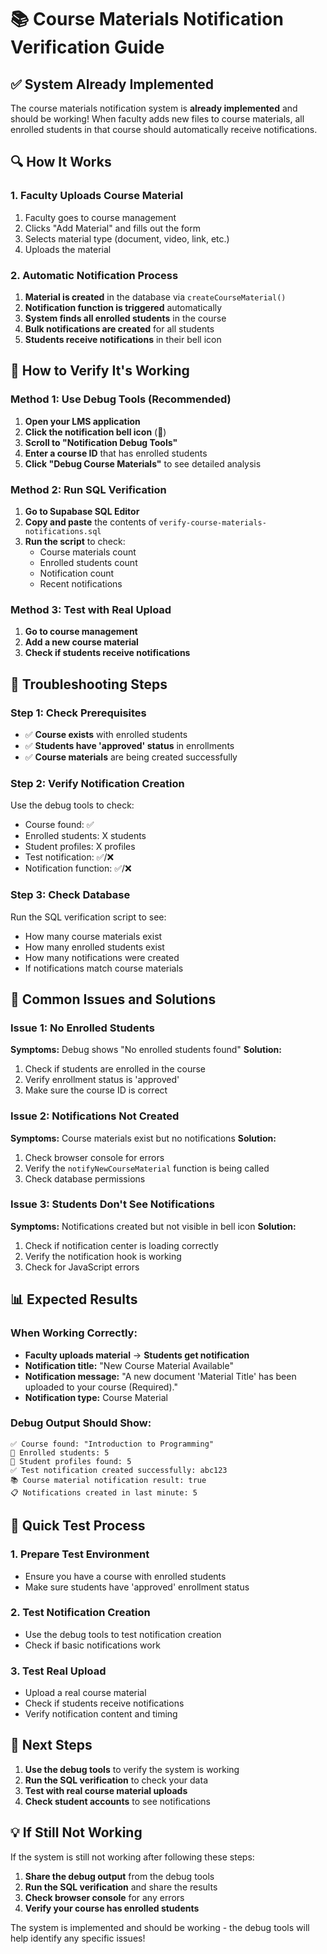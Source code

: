 # 📚 Course Materials Notification Verification Guide

## ✅ **System Already Implemented**

The course materials notification system is **already implemented** and should be working! When faculty adds new files to course materials, all enrolled students in that course should automatically receive notifications.

## 🔍 **How It Works**

### **1. Faculty Uploads Course Material**
1. Faculty goes to course management
2. Clicks "Add Material" and fills out the form
3. Selects material type (document, video, link, etc.)
4. Uploads the material

### **2. Automatic Notification Process**
1. **Material is created** in the database via `createCourseMaterial()`
2. **Notification function is triggered** automatically
3. **System finds all enrolled students** in the course
4. **Bulk notifications are created** for all students
5. **Students receive notifications** in their bell icon

## 🧪 **How to Verify It's Working**

### **Method 1: Use Debug Tools (Recommended)**
1. **Open your LMS application**
2. **Click the notification bell icon** (🔔)
3. **Scroll to "Notification Debug Tools"**
4. **Enter a course ID** that has enrolled students
5. **Click "Debug Course Materials"** to see detailed analysis

### **Method 2: Run SQL Verification**
1. **Go to Supabase SQL Editor**
2. **Copy and paste** the contents of `verify-course-materials-notifications.sql`
3. **Run the script** to check:
   - Course materials count
   - Enrolled students count
   - Notification count
   - Recent notifications

### **Method 3: Test with Real Upload**
1. **Go to course management**
2. **Add a new course material**
3. **Check if students receive notifications**

## 🔧 **Troubleshooting Steps**

### **Step 1: Check Prerequisites**
- ✅ **Course exists** with enrolled students
- ✅ **Students have 'approved' status** in enrollments
- ✅ **Course materials** are being created successfully

### **Step 2: Verify Notification Creation**
Use the debug tools to check:
- Course found: ✅
- Enrolled students: X students
- Student profiles: X profiles
- Test notification: ✅/❌
- Notification function: ✅/❌

### **Step 3: Check Database**
Run the SQL verification script to see:
- How many course materials exist
- How many enrolled students exist
- How many notifications were created
- If notifications match course materials

## 🚨 **Common Issues and Solutions**

### **Issue 1: No Enrolled Students**
**Symptoms:** Debug shows "No enrolled students found"
**Solution:**
1. Check if students are enrolled in the course
2. Verify enrollment status is 'approved'
3. Make sure the course ID is correct

### **Issue 2: Notifications Not Created**
**Symptoms:** Course materials exist but no notifications
**Solution:**
1. Check browser console for errors
2. Verify the `notifyNewCourseMaterial` function is being called
3. Check database permissions

### **Issue 3: Students Don't See Notifications**
**Symptoms:** Notifications created but not visible in bell icon
**Solution:**
1. Check if notification center is loading correctly
2. Verify the notification hook is working
3. Check for JavaScript errors

## 📊 **Expected Results**

### **When Working Correctly:**
- **Faculty uploads material** → **Students get notification**
- **Notification title:** "New Course Material Available"
- **Notification message:** "A new document 'Material Title' has been uploaded to your course (Required)."
- **Notification type:** Course Material

### **Debug Output Should Show:**
```
✅ Course found: "Introduction to Programming"
👥 Enrolled students: 5
👤 Student profiles found: 5
✅ Test notification created successfully: abc123
📚 Course material notification result: true
📋 Notifications created in last minute: 5
```

## 🎯 **Quick Test Process**

### **1. Prepare Test Environment**
- Ensure you have a course with enrolled students
- Make sure students have 'approved' enrollment status

### **2. Test Notification Creation**
- Use the debug tools to test notification creation
- Check if basic notifications work

### **3. Test Real Upload**
- Upload a real course material
- Check if students receive notifications
- Verify notification content and timing

## 🚀 **Next Steps**

1. **Use the debug tools** to verify the system is working
2. **Run the SQL verification** to check your data
3. **Test with real course material uploads**
4. **Check student accounts** to see notifications

## 💡 **If Still Not Working**

If the system is still not working after following these steps:

1. **Share the debug output** from the debug tools
2. **Run the SQL verification** and share the results
3. **Check browser console** for any errors
4. **Verify your course has enrolled students**

The system is implemented and should be working - the debug tools will help identify any specific issues!
